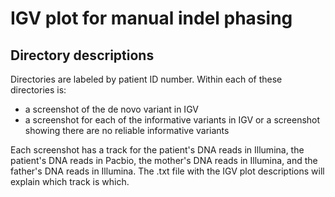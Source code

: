 # IGV plot for manual indel phasing

## Directory descriptions
Directories are labeled by patient ID number. Within each of these directories is:
- a screenshot of the de novo variant in IGV
- a screenshot for each of the informative variants in IGV or a screenshot showing there are no reliable informative variants

Each screenshot has a track for the patient's DNA reads in Illumina, the patient's DNA reads in Pacbio, the mother's DNA reads in Illumina, and the father's DNA reads in Illumina. The .txt file with the IGV plot descriptions will explain which track is which.
